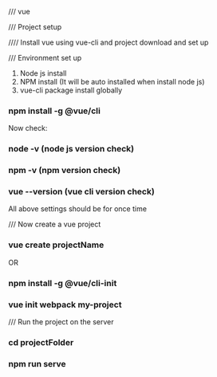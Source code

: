 /// vue

/// Project setup


//// Install vue using vue-cli and project download and set up

/// Environment set up
1. Node js install
2. NPM install (It will be auto installed when install node js)
3. vue-cli package install globally
  ### npm install -g @vue/cli
  
  Now check:
  ### node -v  (node js version check)
  ### npm -v  (npm version check)
  ### vue --version (vue cli version check)
  
  All above settings should be for once time
  
  ///  Now create a vue project
  ### vue create projectName
  OR
  ### npm install -g @vue/cli-init
  ### vue init webpack my-project
  
  /// Run the project on the server
  ### cd projectFolder
  ### npm run serve
